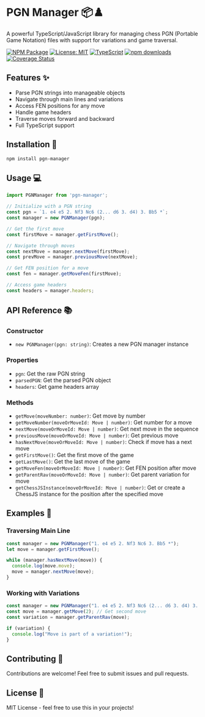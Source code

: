 # PGN Manager 📦♟️

A powerful TypeScript/JavaScript library for managing chess PGN (Portable Game Notation) files with support for variations and game traversal.

[![NPM Package](https://img.shields.io/npm/v/pgn-manager.svg)](https://www.npmjs.com/package/pgn-manager)
[![License: MIT](https://img.shields.io/badge/License-MIT-yellow.svg)](https://opensource.org/licenses/MIT)
[![TypeScript](https://img.shields.io/badge/TypeScript-Ready-blue.svg)](https://www.typescriptlang.org/)
[![npm downloads](https://img.shields.io/npm/dm/pgn-manager.svg)](https://www.npmjs.com/package/pgn-manager)
[![Coverage Status](https://coveralls.io/repos/github/username/pgn-manager/badge.svg?branch=main)](https://coveralls.io/github/username/pgn-manager?branch=main)


## Features ✨
- Parse PGN strings into manageable objects
- Navigate through main lines and variations
- Access FEN positions for any move
- Handle game headers
- Traverse moves forward and backward
- Full TypeScript support

## Installation 🚀

```console
npm install pgn-manager
```

## Usage 💻

```typescript
import PGNManager from 'pgn-manager';

// Initialize with a PGN string
const pgn = `1. e4 e5 2. Nf3 Nc6 (2... d6 3. d4) 3. Bb5 *`;
const manager = new PGNManager(pgn);

// Get the first move
const firstMove = manager.getFirstMove();

// Navigate through moves
const nextMove = manager.nextMove(firstMove);
const prevMove = manager.previousMove(nextMove);

// Get FEN position for a move
const fen = manager.getMoveFen(firstMove);

// Access game headers
const headers = manager.headers;
```

## API Reference 📚

### Constructor
- `new PGNManager(pgn: string)`: Creates a new PGN manager instance

### Properties
- `pgn`: Get the raw PGN string
- `parsedPGN`: Get the parsed PGN object
- `headers`: Get game headers array

### Methods
- `getMove(moveNumber: number)`: Get move by number
- `getMoveNumber(moveOrMoveId: Move | number)`: Get number for a move
- `nextMove(moveOrMoveId: Move | number)`: Get next move in the sequence
- `previousMove(moveOrMoveId: Move | number)`: Get previous move
- `hasNextMove(moveOrMoveId: Move | number)`: Check if move has a next move
- `getFirstMove()`: Get the first move of the game
- `getLastMove()`: Get the last move of the game
- `getMoveFen(moveOrMoveId: Move | number)`: Get FEN position after move
- `getParentRav(moveOrMoveId: Move | number)`: Get parent variation for move
- `getChessJSInstance(moveOrMoveId: Move | number)`: Get or create a ChessJS instance for the position after the specified move

## Examples 🎯

### Traversing Main Line

```typescript
const manager = new PGNManager("1. e4 e5 2. Nf3 Nc6 3. Bb5 *");
let move = manager.getFirstMove();

while (manager.hasNextMove(move)) {
  console.log(move.move);
  move = manager.nextMove(move);
}
```

### Working with Variations

```typescript
const manager = new PGNManager("1. e4 e5 2. Nf3 Nc6 (2... d6 3. d4) 3. Bb5 *");
const move = manager.getMove(2); // Get second move
const variation = manager.getParentRav(move);

if (variation) {
  console.log("Move is part of a variation!");
}
```

## Contributing 🤝
Contributions are welcome! Feel free to submit issues and pull requests.

## License 📄
MIT License - feel free to use this in your projects!
